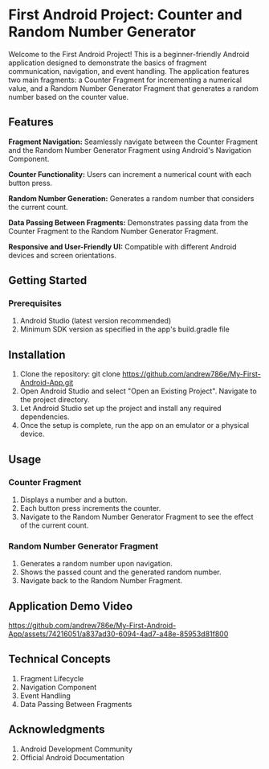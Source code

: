 # First Android Project: Counter and Random Number Generator
Welcome to the First Android Project! This is a beginner-friendly Android application designed to demonstrate the basics of fragment communication, navigation, and event handling.
The application features two main fragments: a Counter Fragment for incrementing a numerical value, and a Random Number Generator Fragment that generates a random number based 
on the counter value.

## Features
**Fragment Navigation:** Seamlessly navigate between the Counter Fragment and the Random Number Generator Fragment using Android's Navigation Component.

**Counter Functionality:** Users can increment a numerical count with each button press.

**Random Number Generation:** Generates a random number that considers the current count.

**Data Passing Between Fragments:** Demonstrates passing data from the Counter Fragment to the Random Number Generator Fragment.

**Responsive and User-Friendly UI:** Compatible with different Android devices and screen orientations.

## Getting Started
### Prerequisites
1) Android Studio (latest version recommended)
2) Minimum SDK version as specified in the app's build.gradle file

## Installation
1) Clone the repository: git clone https://github.com/andrew786e/My-First-Android-App.git
2) Open Android Studio and select "Open an Existing Project". Navigate to the project directory.
3) Let Android Studio set up the project and install any required dependencies.
4) Once the setup is complete, run the app on an emulator or a physical device.

## Usage
### Counter Fragment
1) Displays a number and a button.
2) Each button press increments the counter.
3) Navigate to the Random Number Generator Fragment to see the effect of the current count.

### Random Number Generator Fragment
1) Generates a random number upon navigation.
2) Shows the passed count and the generated random number.
3) Navigate back to the Random Number Fragment.

## Application Demo Video
https://github.com/andrew786e/My-First-Android-App/assets/74216051/a837ad30-6094-4ad7-a48e-85953d81f800

## Technical Concepts
1) Fragment Lifecycle
2) Navigation Component
3) Event Handling
4) Data Passing Between Fragments

## Acknowledgments
1) Android Development Community
2) Official Android Documentation
